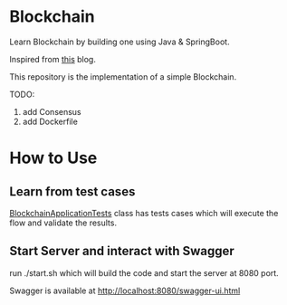 # Blockchain

Learn Blockchain by building one using Java & SpringBoot.

Inspired from [this](https://hackernoon.com/learn-blockchains-by-building-one-117428612f46) blog.

This repository is the implementation of a simple Blockchain.

TODO: 
1. add Consensus
2. add Dockerfile


# How to Use

## Learn from test cases

[BlockchainApplicationTests](https://github.com/pravsingh/Blockchain/blob/master/src/test/java/com/hashfold/blockchain/app/BlockchainApplicationTests.java) class has tests cases which will execute the flow and validate the results.

## Start Server and interact with Swagger

run ./start.sh which will build the code and start the server at 8080 port.

Swagger is available at [http://localhost:8080/swagger-ui.html](http://localhost:8080/swagger-ui.html)





